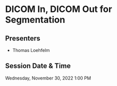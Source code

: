# DICOM In, DICOM Out for Segmentation

## Presenters
- Thomas Loehfelm

## Session Date & Time
Wednesday, November 30, 2022
1:00 PM
